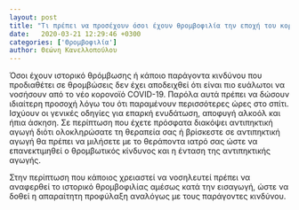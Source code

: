 ```yaml
---
layout: post
title: "Τι πρέπει να προσέχουν όσοι έχουν θρομβοφιλία την εποχή του κορονοϊού"
date:   2020-03-21 12:29:46 +0300
categories: ['Θρομβοφιλία']
author: Θεώνη Κανελλοπούλου
---
```


Όσοι έχουν ιστορικό θρόμβωσης ή κάποιο παράγοντα κινδύνου που προδιαθέτει σε θρομβώσεις δεν έχει αποδειχθεί ότι είναι πιο ευάλωτοι να νοσήσουν από το νέο κορονοϊό COVID-19. Παρόλα αυτά πρέπει να δώσουν ιδιαίτερη προσοχή λόγω του ότι παραμένουν περισσότερες ώρες στο σπίτι. Ισχύουν οι γενικές οδηγίες για επαρκή ενυδάτωση, αποφυγή αλκοόλ και ήπια άσκηση. Σε περίπτωση που έχετε πρόσφατα διακόψει αντιπηκτική αγωγή διότι ολοκληρώσατε τη θεραπεία σας ή βρίσκεστε σε αντιπηκτική αγωγή θα πρέπει να μιλήσετε με το θεράποντα ιατρό σας ώστε να επανεκτιμηθεί ο θρομβωτικός κίνδυνος και η ένταση της αντιπηκτικής αγωγής.
<!--break-->

Στην περίπτωση που κάποιος χρειαστεί να νοσηλευτεί πρέπει να αναφερθεί το ιστορικό θρομβοφιλίας αμέσως κατά την εισαγωγή, ώστε να δοθεί η απαραίτητη προφύλαξη αναλόγως με τους παράγοντες κινδύνου.

